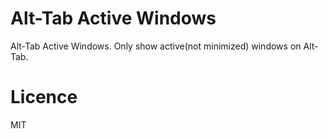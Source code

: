 # Alt-Tab Active Windows

Alt-Tab Active Windows. Only show active(not minimized) windows on Alt-Tab.

# Licence

MIT
